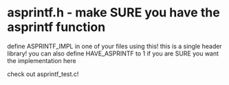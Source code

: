 # asprintf.h - make SURE you have the asprintf function

define ASPRINTF_IMPL in one of your files using this! this is a single header library!
you can also define HAVE_ASPRINTF to 1 if you are SURE you want the implementation here

check out asprintf_test.c!
